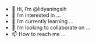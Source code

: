 - 👋 Hi, I’m @lidyaningsih
- 👀 I’m interested in ...
- 🌱 I’m currently learning ...
- 💞️ I’m looking to collaborate on ...
- 📫 How to reach me ...

<!---
lidyaningsih/lidyaningsih is a ✨ special ✨ repository because its `README.md` (this file) appears on your GitHub profile.
You can click the Preview link to take a look at your changes.
--->
